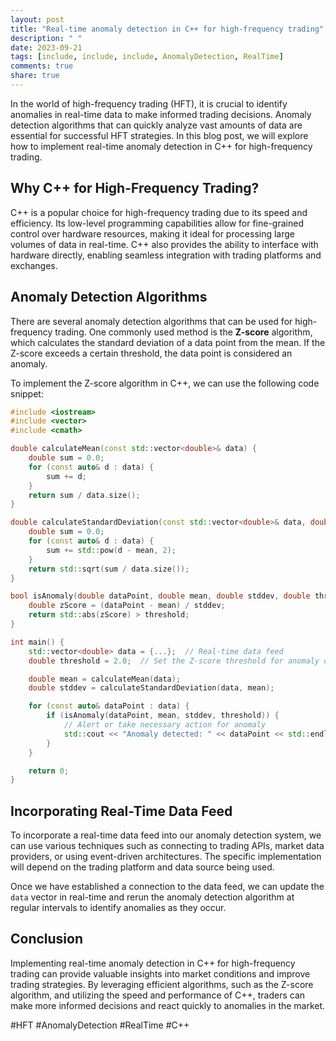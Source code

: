 ```yaml
---
layout: post
title: "Real-time anomaly detection in C++ for high-frequency trading"
description: " "
date: 2023-09-21
tags: [include, include, include, AnomalyDetection, RealTime]
comments: true
share: true
---
```


In the world of high-frequency trading (HFT), it is crucial to identify anomalies in real-time data to make informed trading decisions. Anomaly detection algorithms that can quickly analyze vast amounts of data are essential for successful HFT strategies. In this blog post, we will explore how to implement real-time anomaly detection in C++ for high-frequency trading.

## Why C++ for High-Frequency Trading?

C++ is a popular choice for high-frequency trading due to its speed and efficiency. Its low-level programming capabilities allow for fine-grained control over hardware resources, making it ideal for processing large volumes of data in real-time. C++ also provides the ability to interface with hardware directly, enabling seamless integration with trading platforms and exchanges.

## Anomaly Detection Algorithms

There are several anomaly detection algorithms that can be used for high-frequency trading. One commonly used method is the **Z-score** algorithm, which calculates the standard deviation of a data point from the mean. If the Z-score exceeds a certain threshold, the data point is considered an anomaly.

To implement the Z-score algorithm in C++, we can use the following code snippet:

```cpp
#include <iostream>
#include <vector>
#include <cmath>

double calculateMean(const std::vector<double>& data) {
    double sum = 0.0;
    for (const auto& d : data) {
        sum += d;
    }
    return sum / data.size();
}

double calculateStandardDeviation(const std::vector<double>& data, double mean) {
    double sum = 0.0;
    for (const auto& d : data) {
        sum += std::pow(d - mean, 2);
    }
    return std::sqrt(sum / data.size());
}

bool isAnomaly(double dataPoint, double mean, double stddev, double threshold) {
    double zScore = (dataPoint - mean) / stddev;
    return std::abs(zScore) > threshold;
}

int main() {
    std::vector<double> data = {...};  // Real-time data feed
    double threshold = 2.0;  // Set the Z-score threshold for anomaly detection

    double mean = calculateMean(data);
    double stddev = calculateStandardDeviation(data, mean);

    for (const auto& dataPoint : data) {
        if (isAnomaly(dataPoint, mean, stddev, threshold)) {
            // Alert or take necessary action for anomaly
            std::cout << "Anomaly detected: " << dataPoint << std::endl;
        }
    }

    return 0;
}
```

## Incorporating Real-Time Data Feed

To incorporate a real-time data feed into our anomaly detection system, we can use various techniques such as connecting to trading APIs, market data providers, or using event-driven architectures. The specific implementation will depend on the trading platform and data source being used.

Once we have established a connection to the data feed, we can update the `data` vector in real-time and rerun the anomaly detection algorithm at regular intervals to identify anomalies as they occur.

## Conclusion

Implementing real-time anomaly detection in C++ for high-frequency trading can provide valuable insights into market conditions and improve trading strategies. By leveraging efficient algorithms, such as the Z-score algorithm, and utilizing the speed and performance of C++, traders can make more informed decisions and react quickly to anomalies in the market.

#HFT #AnomalyDetection #RealTime #C++